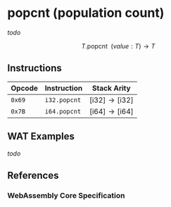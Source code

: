 
# popcnt (population count)

_todo_

$$
T.\mathsf{popcnt} \enspace ( value: T ) \to T
$$



## Instructions

| Opcode | Instruction  | Stack Arity |
|--------|--------------|-----------|
| `0x69` | `i32.popcnt` | $[ \mathsf{i32} ] \to [ \mathsf{i32} ]$ |
| `0x7B` | `i64.popcnt` | $[ \mathsf{i64} ] \to [ \mathsf{i64} ]$ |



## WAT Examples

_todo_


## References

### WebAssembly Core Specification

[^§2.4.1]: _Structure, Numeric Instructions_ - <https://www.w3.org/TR/wasm-core-2/syntax/instructions.html#numeric-instructions>
[^§4.3.2-ipopcnt]: _Execution, Numerics, Integer Operations, ipopcnt_ - <https://www.w3.org/TR/wasm-core-2/exec/numerics.html#op-ipopcnt>

